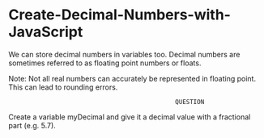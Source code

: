 # Create-Decimal-Numbers-with-JavaScript


We can store decimal numbers in variables too.
Decimal numbers are sometimes referred to as floating point numbers or floats.


Note: Not all real numbers can accurately be represented in floating point.
This can lead to rounding errors.


                                                  QUESTION
                                                  
  Create a variable myDecimal and give it a decimal value with a fractional part (e.g. 5.7).
  
